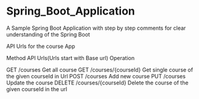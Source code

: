 # Spring_Boot_Application
A  Sample Spring Boot Application with step by step comments for clear understanding of the Spring Boot


 API Urls for the course App

  Method         API Urls(Urls start with Base url)         Operation

   GET                /courses                          Get all course
   GET                /courses/{courseId}               Get single course of the given courseId in Url
   POST               /courses                          Add new course
   PUT                /courses                          Update the course
  DELETE              /courses/{courseId}               Delete the course of the given courseId in the url

